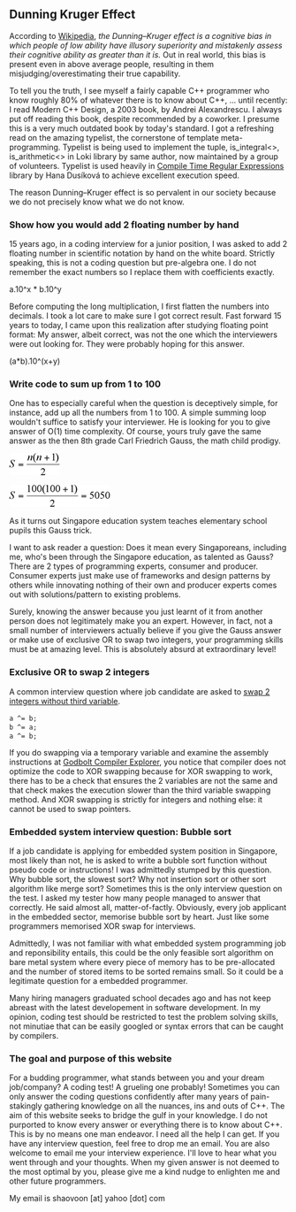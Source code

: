 ## Dunning Kruger Effect

According to [Wikipedia](https://en.wikipedia.org/wiki/Dunning%E2%80%93Kruger_effect), *the Dunning–Kruger effect is a cognitive bias in which people of low ability have illusory superiority and mistakenly assess their cognitive ability as greater than it is.* Out in real world, this bias is present even in above average people, resulting in them misjudging/overestimating their true capability.

To tell you the truth, I see myself a fairly capable C++ programmer who know roughly 80% of whatever there is to know about C++, ... until recently: I read Modern C++ Design, a 2003 book, by Andrei Alexandrescu. I always put off reading this book, despite recommended by a coworker. I presume this is a very much outdated book by today's standard. I got a refreshing read on the amazing typelist, the cornerstone of template meta-programming. Typelist is being used to implement the tuple, is_integral<>, is_arithmetic<> in Loki library by same author, now maintained by a group of volunteers. Typelist is used heavily in [Compile Time Regular Expressions](https://www.youtube.com/watch?v=QM3W36COnE4) library by Hana Dusíková to achieve excellent execution speed.

The reason Dunning–Kruger effect is so pervalent in our society because we do not precisely know what we do not know.

### Show how you would add 2 floating number by hand

15 years ago, in a coding interview for a junior position, I was asked to add 2 floating number in scientific notation by hand on the white board. Strictly speaking, this is not a coding question but pre-algebra one. I do not remember the exact numbers so I replace them with coefficients exactly.

a.10^x * b.10^y

Before computing the long multiplication, I first flatten the numbers into decimals. I took a lot care to make sure I got correct result. Fast forward 15 years to today, I came upon this realization after studying floating point format: My answer, albeit correct, was not the one which the interviewers were out looking for. They were probably hoping for this answer.

(a*b).10^(x+y)

### Write code to sum up from 1 to 100

One has to especially careful when the question is deceptively simple, for instance, add up all the numbers from 1 to 100. A simple summing loop wouldn't suffice to satisfy your interviewer. He is looking for you to give answer of O(1) time complexity. Of course, yours truly gave the same answer as the then 8th grade Carl Friedrich Gauss, the math child prodigy.

![Guass summation formula](jo1.1.gif)<br/>

![The answer](jo1.2.gif)

As it turns out Singapore education system teaches elementary school pupils this Gauss trick.

I want to ask reader a question: Does it mean every Singaporeans, including me, who's been through the Singapore education, as talented as Gauss? There are 2 types of programming experts, consumer and producer. Consumer experts just make use of frameworks and design patterns by others while innovating nothing of their own and producer experts comes out with solutions/pattern to existing problems.

Surely, knowing the answer because you just learnt of it from another person does not legitimately make you an expert. However, in fact, not a small number of interviewers actually believe if you give the Gauss answer or make use of exclusive OR to swap two integers, your programming skills must be at amazing level. This is absolutely absurd at extraordinary level!

### Exclusive OR to swap 2 integers

A common interview question where job candidate are asked to [swap 2 integers without third variable](https://en.wikipedia.org/wiki/XOR_swap_algorithm).

```
a ^= b;
b ^= a;
a ^= b;
```

If you do swapping via a temporary variable and examine the assembly instructions at [Godbolt Compiler Explorer](https://godbolt.org/), you notice that compiler does not optimize the code to XOR swapping because for XOR swapping to work, there has to be a check that ensures the 2 variables are not the same and that check makes the execution slower than the third variable swapping method. And XOR swapping is strictly for integers and nothing else: it cannot be used to swap pointers.


### Embedded system interview question: Bubble sort

If a job candidate is applying for embedded system position in Singapore, most likely than not, he is asked to write a bubble sort function without pseudo code or instructions! I was admittedly stumped by this question. Why bubble sort, the slowest sort? Why not insertion sort or other sort algorithm like merge sort? Sometimes this is the only interview question on the test. I asked my tester how many people managed to answer that correctly. He said almost all, matter-of-factly. Obviously, every job applicant in the embedded sector, memorise bubble sort by heart. Just like some programmers memorised XOR swap for interviews.

Admittedly, I was not familiar with what embedded system programming job and reponsibility entails, this could be the only feasible sort algorithm on bare metal system where every piece of memory has to be pre-allocated and the number of stored items to be sorted remains small. So it could be a legitimate question for a embedded programmer.

Many hiring managers graduated school decades ago and has not keep abreast with the latest developement in software development. In my opinion, coding test should be restricted to test the problem solving skills, not minutiae that can be easily googled or syntax errors that can be caught by compilers.


### The goal and purpose of this website

For a budding programmer, what stands between you and your dream job/company? A coding test! A grueling one probably! Sometimes you can only answer the coding questions confidently after many years of pain-stakingly gathering knowledge on all the nuances, ins and outs of C++. The aim of this website seeks to bridge the gulf in your knowledge. I do not purported to know every answer or everything there is to know about C++. This is by no means one man endeavor. I need all the help I can get. If you have any interview question, feel free to drop me an email. You are also welcome to email me your interview experience. I'll love to hear what you went through and your thoughts. When my given answer is not deemed to the most optimal by you, please give me a kind nudge to enlighten me and other future programmers.


My email is shaovoon [at] yahoo [dot] com



